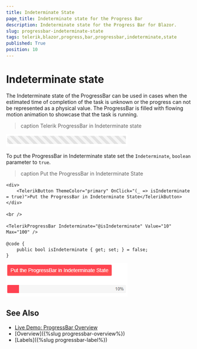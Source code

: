 ```yaml
---
title: Indeterminate State
page_title: Indeterminate state for the Progress Bar
description: Indeterminate state for the Progress Bar for Blazor.
slug: progressbar-indeterminate-state
tags: telerik,blazor,progress,bar,progressbar,indeterminate,state
published: True
position: 10
---
```


# Indeterminate state

The Indeterminate state of the ProgressBar can be used in cases when the estimated time of completion of the task is unknown or the progress can not be represented as a physical value. The ProgressBar is filled with flowing motion animation to showcase that the task is running. 

>caption Telerik ProgressBar in Indeterminate state

![progress bar in indeterminate state](images/progress-bar-indeterminate-example.gif)


To put the ProgressBar in Indeterminate state set the `Indeterminate`, `boolean` parameter to `true`.

>caption Put the ProgressBar in Indeterminate State

````RAZOR
<div>
    <TelerikButton ThemeColor="primary" OnClick="(_ => isIndeterminate = true)">Put the ProgressBar in Indeterminate State</TelerikButton>
</div>

<br />

<TelerikProgressBar Indeterminate="@isIndeterminate" Value="10" Max="100" />

@code {
    public bool isIndeterminate { get; set; } = false;
}
````

![put the progress bar in indeterminate state example](images/progress-bar-in-indeterminate-state-example.gif)


## See Also

  * [Live Demo: ProgressBar Overview](https://demos.telerik.com/blazor-ui/loader/overview)
  * [Overview]({%slug progressbar-overview%})
  * [Labels]({%slug progressbar-label%})
  
